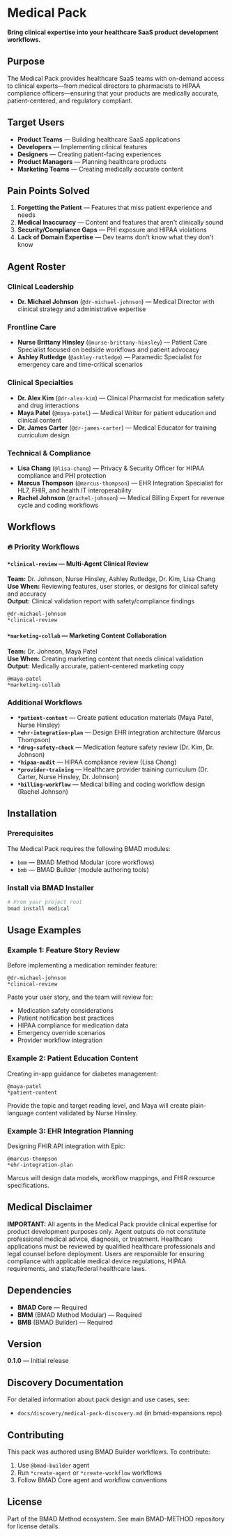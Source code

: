 # Medical Pack

**Bring clinical expertise into your healthcare SaaS product development workflows.**

## Purpose

The Medical Pack provides healthcare SaaS teams with on-demand access to clinical experts—from medical directors to pharmacists to HIPAA compliance officers—ensuring that your products are medically accurate, patient-centered, and regulatory compliant.

## Target Users

- **Product Teams** — Building healthcare SaaS applications
- **Developers** — Implementing clinical features
- **Designers** — Creating patient-facing experiences
- **Product Managers** — Planning healthcare products
- **Marketing Teams** — Creating medically accurate content

## Pain Points Solved

1. **Forgetting the Patient** — Features that miss patient experience and needs
2. **Medical Inaccuracy** — Content and features that aren't clinically sound
3. **Security/Compliance Gaps** — PHI exposure and HIPAA violations
4. **Lack of Domain Expertise** — Dev teams don't know what they don't know

## Agent Roster

### Clinical Leadership
- **Dr. Michael Johnson** (`@dr-michael-johnson`) — Medical Director with clinical strategy and administrative expertise

### Frontline Care
- **Nurse Brittany Hinsley** (`@nurse-brittany-hinsley`) — Patient Care Specialist focused on bedside workflows and patient advocacy
- **Ashley Rutledge** (`@ashley-rutledge`) — Paramedic Specialist for emergency care and time-critical scenarios

### Clinical Specialties
- **Dr. Alex Kim** (`@dr-alex-kim`) — Clinical Pharmacist for medication safety and drug interactions
- **Maya Patel** (`@maya-patel`) — Medical Writer for patient education and clinical content
- **Dr. James Carter** (`@dr-james-carter`) — Medical Educator for training curriculum design

### Technical & Compliance
- **Lisa Chang** (`@lisa-chang`) — Privacy & Security Officer for HIPAA compliance and PHI protection
- **Marcus Thompson** (`@marcus-thompson`) — EHR Integration Specialist for HL7, FHIR, and health IT interoperability
- **Rachel Johnson** (`@rachel-johnson`) — Medical Billing Expert for revenue cycle and coding workflows

## Workflows

### 🔥 Priority Workflows

#### `*clinical-review` — Multi-Agent Clinical Review
**Team:** Dr. Johnson, Nurse Hinsley, Ashley Rutledge, Dr. Kim, Lisa Chang  
**Use When:** Reviewing features, user stories, or designs for clinical safety and accuracy  
**Output:** Clinical validation report with safety/compliance findings

```
@dr-michael-johnson
*clinical-review
```

#### `*marketing-collab` — Marketing Content Collaboration
**Team:** Dr. Johnson, Maya Patel  
**Use When:** Creating marketing content that needs clinical validation  
**Output:** Medically accurate, patient-centered marketing copy

```
@maya-patel
*marketing-collab
```

### Additional Workflows

- **`*patient-content`** — Create patient education materials (Maya Patel, Nurse Hinsley)
- **`*ehr-integration-plan`** — Design EHR integration architecture (Marcus Thompson)
- **`*drug-safety-check`** — Medication feature safety review (Dr. Kim, Dr. Johnson)
- **`*hipaa-audit`** — HIPAA compliance review (Lisa Chang)
- **`*provider-training`** — Healthcare provider training curriculum (Dr. Carter, Nurse Hinsley, Dr. Johnson)
- **`*billing-workflow`** — Medical billing and coding workflow design (Rachel Johnson)

## Installation

### Prerequisites

The Medical Pack requires the following BMAD modules:
- `bmm` — BMAD Method Modular (core workflows)
- `bmb` — BMAD Builder (module authoring tools)

### Install via BMAD Installer

```bash
# From your project root
bmad install medical
```

## Usage Examples

### Example 1: Feature Story Review

Before implementing a medication reminder feature:

```
@dr-michael-johnson
*clinical-review
```

Paste your user story, and the team will review for:
- Medication safety considerations
- Patient notification best practices
- HIPAA compliance for medication data
- Emergency override scenarios
- Provider workflow integration

### Example 2: Patient Education Content

Creating in-app guidance for diabetes management:

```
@maya-patel
*patient-content
```

Provide the topic and target reading level, and Maya will create plain-language content validated by Nurse Hinsley.

### Example 3: EHR Integration Planning

Designing FHIR API integration with Epic:

```
@marcus-thompson
*ehr-integration-plan
```

Marcus will design data models, workflow mappings, and FHIR resource specifications.

## Medical Disclaimer

**IMPORTANT:** All agents in the Medical Pack provide clinical expertise for product development purposes only. Agent outputs do not constitute professional medical advice, diagnosis, or treatment. Healthcare applications must be reviewed by qualified healthcare professionals and legal counsel before deployment. Users are responsible for ensuring compliance with applicable medical device regulations, HIPAA requirements, and state/federal healthcare laws.

## Dependencies

- **BMAD Core** — Required
- **BMM** (BMAD Method Modular) — Required
- **BMB** (BMAD Builder) — Required

## Version

**0.1.0** — Initial release

## Discovery Documentation

For detailed information about pack design and use cases, see:
- `docs/discovery/medical-pack-discovery.md` (in bmad-expansions repo)

## Contributing

This pack was authored using BMAD Builder workflows. To contribute:
1. Use `@bmad-builder` agent
2. Run `*create-agent` or `*create-workflow` workflows
3. Follow BMAD Core agent and workflow conventions

## License

Part of the BMAD Method ecosystem. See main BMAD-METHOD repository for license details.
